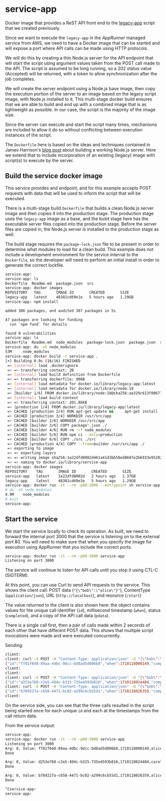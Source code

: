 # service-app
Docker image that provides a ReST API front end to the [legacy-app](./../legacy-app/Readme.md)
script that we created previously.

Since we want to execute the `legacy-app` in the *AppRunner* managed service
from AWS, we need to have a Docker image that can be started and will
expose a port where API calls can be made using HTTP protocols.

We will do this by creating a thin Node.js server for the API endpoint
that will start the script using argument values taken from the POST call
made to the API.  The script is assumed to be long running, so a 202 status
value (Accepted) will be returned, with a token to allow synchronization
after the job completes.

We will create the server endpoint using a Node.js base image, then
copy the execution portion of the server to an image based on the legacy
script image, with Node.js installed to it.  This multi-stage docker build
ensures that we are able to build and end up with a combined image that is
as lightweight as possible.  In our case, the script is the majority of
the image size.

Since the server can execute and start the script many times, mechanisms
are included to allow it do so without conflicting between execution
instances of the script.

The `Dockerfile` here is based on the ideas and techniques contained in 
James Harrison's [blog post](https://www.fl0.com/blog/the-perfect-multi-stage-dockerfile-for-node-js-apps)
about building a working Node.js server.  Here we extend that to include
incorporation of an existing (legacy) image with script(s) to execute by
the server.

## Build the service docker image
This service provides and endpoint, and for this example accepts POST requests with data that will be
used to inform the script that will be executed.

There is a multi-stage build `Dockerfile` that builds a clean Node.js server image and then copies it
into the production stage.  The production stage uses the `legacy-app` image as a base, and the build
stage here has the executable server files copied into the production stage.  Before the server files
are copied in, the Node.js server is installed to the production stage as well.

The build stage requires the `package-lock.json` file to be present in order to determine what modules
to load for a clean build.  This example does not include a development environment for the service
internal to the `Dockerfile`, so the developer will need to perform an initial install in order to generate
the correct lockfile.

```bash
service-app: 
service-app: ls
Dockerfile  Readme.md  package.json  src
service-app: docker images
REPOSITORY   TAG       IMAGE ID       CREATED       SIZE
legacy-app   latest    48381cd69e1e   5 hours ago   1.29GB
service-app: npm install

added 386 packages, and audited 387 packages in 5s

47 packages are looking for funding
  run `npm fund` for details

found 0 vulnerabilities
service-app: ls
Dockerfile  Readme.md  node_modules  package-lock.json  package.json  src
service-app: du -sh node_modules
53M     node_modules
service-app: docker build -t service-app .
[+] Building 0.9s (16/16) FINISHED                                                                                                                                  docker:default
 => [internal] load .dockerignore                                                                                                                                             0.2s
 => => transferring context: 2B                                                                                                                                               0.0s
 => [internal] load build definition from Dockerfile                                                                                                                          0.1s
 => => transferring dockerfile: 906B                                                                                                                                          0.0s
 => [internal] load metadata for docker.io/library/legacy-app:latest                                                                                                          0.0s
 => [internal] load metadata for docker.io/library/node:18                                                                                                                    0.2s
 => [builder 1/6] FROM docker.io/library/node:18@sha256:aa329c613f0067755c0787d2a3a9802c7d95eecdb927d62b910ec1d28689882f                                                      0.0s
 => [internal] load build context                                                                                                                                             0.1s
 => => transferring context: 201.86kB                                                                                                                                         0.0s
 => [production 1/4] FROM docker.io/library/legacy-app:latest                                                                                                                 0.0s
 => CACHED [production 2/4] RUN apt-get update &&     apt-get install -y nodejs                                                                                               0.0s
 => CACHED [production 3/4] WORKDIR /usr/src/app                                                                                                                              0.0s
 => CACHED [builder 2/6] WORKDIR /usr/src/app                                                                                                                                 0.0s
 => CACHED [builder 3/6] COPY package*.json ./                                                                                                                                0.0s
 => CACHED [builder 4/6] RUN rm -rf node_modules                                                                                                                              0.0s
 => CACHED [builder 5/6] RUN npm ci --only=production                                                                                                                         0.0s
 => CACHED [builder 6/6] COPY ./src ./src                                                                                                                                     0.0s
 => CACHED [production 4/4] COPY --from=builder /usr/src/app ./                                                                                                               0.0s
 => exporting to image                                                                                                                                                        0.0s
 => => exporting layers                                                                                                                                                       0.0s
 => => writing image sha256:1e22dfd8002d461a41d3bb58ed8687e2b6933e952820adbaf38ce67f4253cc9c                                                                                  0.0s
 => => naming to docker.io/library/service-app                                                                                                                                0.0s
service-app: docker images
REPOSITORY    TAG       IMAGE ID       CREATED       SIZE
service-app   latest    1e22dfd8002d   2 hours ago   1.37GB
legacy-app    latest    48381cd69e1e   5 hours ago   1.29GB
service-app: docker run -it --rm -p80:3000 --entrypoint sh service-app
# du -sh node_modules
4.9M    node_modules
# exit
service-app: 
```

## Start the service
We start the service locally to check its operation.  As built, we need to forward the internal
port 3000 that the service is listening on to the external port 80.  You will need to make sure
that when you specify the image for execution using *AppRunner* that you include the correct
ports.

```bash
service-app: docker run -it --rm -p80:3000 service-app
Listening on port 3000

```

The service will continue to listen for API calls until you stop it using CTL-C (SIGTERM).

At this point, you can use Curl to send API requests to the service.  This shows the
client call: POST data (`"{\"bob\":\"alice\"}"`),
ContentType (`application/json`), URL (`http://localhost`), and resource (`/start`)

The value returned to the client is also shown here: the object contains values for hte
unique call identifier (`id`), millisecond timestamp (`when`), status (`completed`),
and a copy of the API call data (`pdata`).

There is a single call first, then a pair of calls made within 2 seconds of each other
that have different POST data.  This shows that multiple script invocations were made
and were executed concurrently.

Sending:
```bash
client: 
client: curl -X POST -H "Content-Type: application/json" -d "{\"bob\":\"alice\"}" http://localhost/start
{"id":"ff81f648-89aa-4dbc-9dcc-bd8ad5d006b8","when":1710118000149,"completed":true,"pdata":{"bob":"alice"}}
client: 
client: 
client: curl -X POST -H "Content-Type: application/json" -d "{\"bob\":\"carol\"}" http://localhost/start
{"id":"d253e768-c2e5-494c-b315-735e4593b816","when":1710118024484,"completed":true,"pdata":{"bob":"carol"}}
client: curl -X POST -H "Content-Type: application/json" -d "{\"bob\":\"alice\"}" http://localhost/start
{"id":"b769227a-c658-4471-bc02-a299c6cb55d1","when":1710118026359,"completed":true,"pdata":{"bob":"alice"}}
client: 
```

On the service side, you can see that the three calls resulted in the script being
started once for each unique `id` and each at the timestamps from the call return data.

From the service output:
```bash
service-app: 
service-app: docker run -it --rm -p80:3000 service-app
Listening on port 3000
Arg: 0, Value: ff81f648-89aa-4dbc-9dcc-bd8ad5d006b8,1710118000149,alice
Done

Arg: 0, Value: d253e768-c2e5-494c-b315-735e4593b816,1710118024484,carol
Done

Arg: 0, Value: b769227a-c658-4471-bc02-a299c6cb55d1,1710118026359,alice
Done

^Cservice-app: 
service-app: 
```
